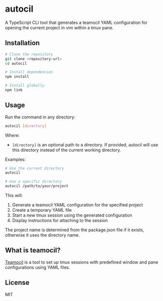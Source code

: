 # autocil

A TypeScript CLI tool that generates a teamocil YAML configuration for opening the current project in vim within a tmux pane.

## Installation

```bash
# Clone the repository
git clone <repository-url>
cd autocil

# Install dependencies
npm install

# Install globally
npm link
```

## Usage

Run the command in any directory:

```bash
autocil [directory]
```

Where:
- `[directory]` is an optional path to a directory. If provided, autocil will use this directory instead of the current working directory.

Examples:

```bash
# Use the current directory
autocil

# Use a specific directory
autocil /path/to/your/project
```

This will:
1. Generate a teamocil YAML configuration for the specified project
2. Create a temporary YAML file
3. Start a new tmux session using the generated configuration
4. Display instructions for attaching to the session

The project name is determined from the package.json file if it exists, otherwise it uses the directory name.

## What is teamocil?

[Teamocil](https://github.com/remi/teamocil) is a tool to set up tmux sessions with predefined window and pane configurations using YAML files.

## License

MIT
